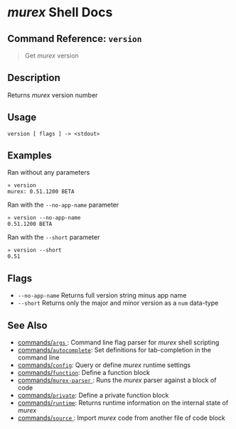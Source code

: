 # _murex_ Shell Docs

## Command Reference: `version` 

> Get _murex_ version

## Description

Returns _murex_ version number

## Usage

    version [ flags ] -> <stdout>

## Examples

Ran without any parameters

    » version
    murex: 0.51.1200 BETA
    
Ran with the `--no-app-name` parameter

    » version --no-app-name
    0.51.1200 BETA
    
Ran with the `--short` parameter

    » version --short
    0.51

## Flags

* `--no-app-name`
    Returns full version string minus app name
* `--short`
    Returns only the major and minor version as a `num` data-type

## See Also

* [commands/`args` ](../commands/args.md):
  Command line flag parser for _murex_ shell scripting
* [commands/`autocomplete`](../commands/autocomplete.md):
  Set definitions for tab-completion in the command line
* [commands/`config`](../commands/config.md):
  Query or define _murex_ runtime settings
* [commands/`function`](../commands/function.md):
  Define a function block
* [commands/`murex-parser` ](../commands/murex-parser.md):
  Runs the _murex_ parser against a block of code 
* [commands/`private`](../commands/private.md):
  Define a private function block
* [commands/`runtime`](../commands/runtime.md):
  Returns runtime information on the internal state of _murex_
* [commands/`source` ](../commands/source.md):
  Import _murex_ code from another file of code block